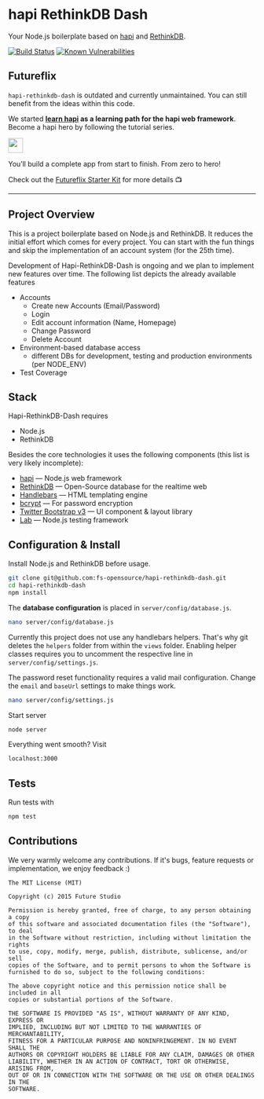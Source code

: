 hapi RethinkDB Dash
==========================

Your Node.js boilerplate based on [hapi](http://hapijs.com/) and [RethinkDB](https://rethinkdb.com/).

[![Build Status](https://semaphoreci.com/api/v1/futurestudio/hapi-rethinkdb-dash/branches/develop/badge.svg)](https://semaphoreci.com/futurestudio/hapi-rethinkdb-dash)
[![Known Vulnerabilities](https://snyk.io/test/github/fs-opensource/hapi-rethinkdb-dash/badge.svg)](https://snyk.io/test/github/fs-opensource/hapi-rethinkdb-dash)


## Futureflix
`hapi-rethinkdb-dash` is outdated and currently unmaintained. You can still benefit from the ideas within this code.

We started **[learn hapi](http://learnhapi.com) as a learning path for the hapi web framework**. Become a hapi hero by following the tutorial series. 

<p>
  <a href="http://learnhapi.com">	
    <img src="https://futurestud.io/images/badges/hapi-hero-md.svg" height="30" />	
  </a>
</p>

You’ll build a complete app from start to finish. From zero to hero!

Check out the [Futureflix Starter Kit](https://github.com/fs-opensource/futureflix-starter-kit) for more details :tv:


-----


## Project Overview
This is a project boilerplate based on Node.js and RethinkDB. It reduces the initial effort which comes for every project. You can start with the fun things and skip the implementation of an account system (for the 25th time).

Development of Hapi-RethinkDB-Dash is ongoing and we plan to implement new features over time. The following list depicts the already available features

- Accounts
    - Create new Accounts (Email/Password)
    - Login
    - Edit account information (Name, Homepage)
    - Change Password
    - Delete Account
- Environment-based database access
    - different DBs for development, testing and production environments (per NODE_ENV)
- Test Coverage


## Stack
Hapi-RethinkDB-Dash requires

- Node.js
- RethinkDB

Besides the core technologies it uses the following components (this list is very likely incomplete):

- [hapi](https://hapijs.com/) — Node.js web framework
- [RethinkDB](https://rethinkdb.com/) — Open-Source database for the realtime web
- [Handlebars](http://handlebarsjs.com/) — HTML templating engine
- [bcrypt](https://www.npmjs.com/package/bcrypt) — For password encryption
- [Twitter Bootstrap v3](http://getbootstrap.com/) — UI component & layout library
- [Lab](https://github.com/hapijs/lab) — Node.js testing framework


## Configuration & Install
Install Node.js and RethinkDB before usage.

```bash
git clone git@github.com:fs-opensource/hapi-rethinkdb-dash.git
cd hapi-rethinkdb-dash
npm install
```

The **database configuration** is placed in `server/config/database.js`.

```bash
nano server/config/database.js
```

Currently this project does not use any handlebars helpers. That's why git deletes the `helpers` folder from within the `views` folder. Enabling helper classes requires you to uncomment the respective line in `server/config/settings.js`.

The password reset functionality requires a valid mail configuration. Change the `email` and `baseUrl` settings to make things work.

```bash
nano server/config/settings.js
```

Start server

```bash
node server
```

Everything went smooth? Visit

```bash
localhost:3000
```


## Tests
Run tests with

```bash
npm test
```


## Contributions
We very warmly welcome any contributions. If it's bugs, feature requests or implementation, we enjoy feedback :)

    The MIT License (MIT)

    Copyright (c) 2015 Future Studio

    Permission is hereby granted, free of charge, to any person obtaining a copy
    of this software and associated documentation files (the "Software"), to deal
    in the Software without restriction, including without limitation the rights
    to use, copy, modify, merge, publish, distribute, sublicense, and/or sell
    copies of the Software, and to permit persons to whom the Software is
    furnished to do so, subject to the following conditions:

    The above copyright notice and this permission notice shall be included in all
    copies or substantial portions of the Software.

    THE SOFTWARE IS PROVIDED "AS IS", WITHOUT WARRANTY OF ANY KIND, EXPRESS OR
    IMPLIED, INCLUDING BUT NOT LIMITED TO THE WARRANTIES OF MERCHANTABILITY,
    FITNESS FOR A PARTICULAR PURPOSE AND NONINFRINGEMENT. IN NO EVENT SHALL THE
    AUTHORS OR COPYRIGHT HOLDERS BE LIABLE FOR ANY CLAIM, DAMAGES OR OTHER
    LIABILITY, WHETHER IN AN ACTION OF CONTRACT, TORT OR OTHERWISE, ARISING FROM,
    OUT OF OR IN CONNECTION WITH THE SOFTWARE OR THE USE OR OTHER DEALINGS IN THE
    SOFTWARE.
